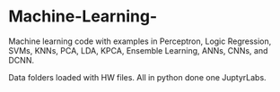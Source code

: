 # Machine-Learning-
Machine learning code with examples in Perceptron, Logic Regression, SVMs, KNNs, PCA, LDA, KPCA, Ensemble Learning, ANNs, CNNs, and DCNN.

Data folders loaded with HW files. All in python done one JuptyrLabs. 

